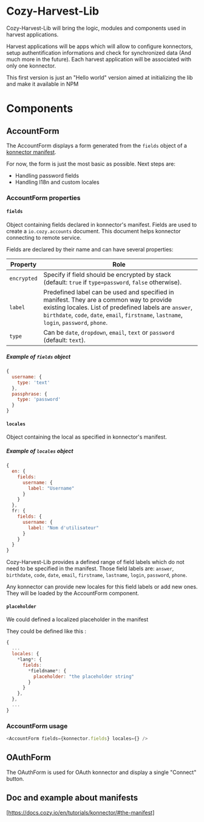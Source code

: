 Cozy-Harvest-Lib
=====

Cozy-Harvest-Lib will bring the logic, modules and components used in harvest applications.

Harvest applications will be apps which will allow to configure konnectors, setup authentification informations and check for synchronized data (And much more in the future).
Each harvest application will be associated with only one konnector.

This first version is just an "Hello world" version aimed at initializing the lib and make it available in NPM

# Components

## AccountForm

The AccountForm displays a form generated from the `fields` object of a [konnector manifest](https://docs.cozy.io/en/cozy-apps-registry/README/#1-prepare-your-application).

For now, the form is just the most basic as possible. Next steps are:
* Handling password fields
* Handling I18n and custom locales

### AccountForm properties
#### `fields`
Object containing fields declared in konnector's manifest. Fields are used to create a `io.cozy.accounts` document. This document helps konnector connecting to remote service.

Fields are declared by their name and can have several properties:

|Property|Role|
|-|-|
|`encrypted` | Specify if field should be encrypted by stack (default: `true` if `type=password`, `false` otherwise). |
|`label` | Predefined label can be used and specified in manifest. They are a common way to provide existing locales. List of predefined labels are `answer`, `birthdate`, `code`, `date`, `email`, `firstname`, `lastname`, `login`, `password`, `phone`. | |`required` | Specify if field is required (default: `true`). |
|`type` | Can be `date`, `dropdown`, `email`, `text` or `password` (default: `text`). |

##### Example of `fields` object
```js
{
  username: {
    type: 'text'
  },
  passphrase: {
    type: 'password'
  }
}
```

#### `locales`

Object containing the local as specified in konnector's manifest.

##### Example of `locales` object
```js
{
  en: {
    fields:
      username: {
        label: "Username"
      }
    }
  },
  fr: {
    fields: {
      username: {
        label: "Nom d'utilisateur"
      }
    }
  }
}
```
Cozy-Harvest-Lib provides a defined range of field labels which do not need to be specified in the manifest. Those field labels are: `answer`, `birthdate`, `code`, `date`, `email`, `firstname`, `lastname`, `login`, `password`, `phone`.

Any konnector can provide new locales for this field labels or add new ones. They will be loaded by the AccountForm component.

#### `placeholder`

We could defined a localized placeholder in the manifest

They could be defined like this :
```js
{
  ...
  locales: {
    *lang*: {
      fields:
        *fieldname*: {
          placeholder: "the placeholder string"
        }
      }
    },
  },
  ...
}
```


### AccountForm usage
```js
<AccountForm fields={konnector.fields} locales={} />
```

## OAuthForm

The OAuthForm is used for OAuth konnector and display a single "Connect" button.


## Doc and example about manifests

[https://docs.cozy.io/en/tutorials/konnector/#the-manifest]

